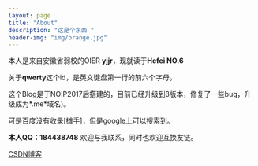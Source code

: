```yaml
---
layout: page
title: "About"
description: "这是个东西 " 
header-img: "img/orange.jpg"
---
```


本人是来自安徽省弱校的OIER **yjjr**，现就读于**Hefei NO.6**

关于**qwerty**这个id，是英文键盘第一行的前六个字母。

这个Blog是于NOIP2017后搭建的，目前已经升级到β版本，修复了一些bug，升级成为*.me*域名)。

可是百度没有收录[摊手]，但是google上可以搜索到。

**本人QQ：184438748**  欢迎与我联系，同时也欢迎互换友链。       
                       
[CSDN博客](http://blog.csdn.net/qwerty1125)



